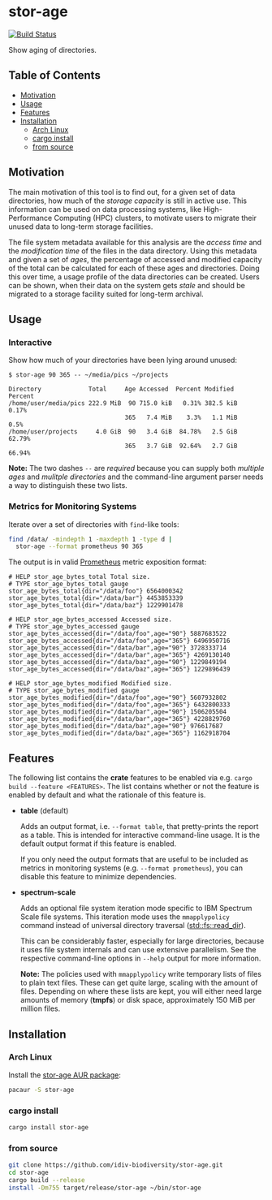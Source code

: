 stor-age
========

[![Build Status](https://travis-ci.com/idiv-biodiversity/stor-age.svg?token=r7FuYXpRu1vR1bHxqWSV&branch=master)](https://travis-ci.com/idiv-biodiversity/stor-age)

Show aging of directories.


Table of Contents
-----------------

<!-- toc -->

- [Motivation](#motivation)
- [Usage](#usage)
- [Features](#features)
- [Installation](#installation)
  * [Arch Linux](#arch-linux)
  * [cargo install](#cargo-install)
  * [from source](#from-source)

<!-- tocstop -->


Motivation
----------

The main motivation of this tool is to find out, for a given set of data
directories, how much of the *storage capacity* is still in active use. This
information can be used on data processing systems, like High-Performance
Computing (HPC) clusters, to motivate users to migrate their unused data to
long-term storage facilities.

The file system metadata available for this analysis are the *access time* and
the *modification time* of the files in the data directory. Using this metadata
and given a set of *ages*, the percentage of accessed and modified capacity of
the total can be calculated for each of these ages and directories. Doing this
over time, a usage profile of the data directories can be created. Users can be
shown, when their data on the system gets *stale* and should be migrated to a
storage facility suited for long-term archival.


Usage
-----

### Interactive

Show how much of your directories have been lying around unused:

```console
$ stor-age 90 365 -- ~/media/pics ~/projects

Directory             Total     Age Accessed  Percent Modified  Percent
/home/user/media/pics 222.9 MiB  90 715.0 kiB   0.31% 382.5 kiB   0.17%
                                365   7.4 MiB    3.3%   1.1 MiB    0.5%
/home/user/projects     4.0 GiB  90   3.4 GiB  84.78%   2.5 GiB  62.79%
                                365   3.7 GiB  92.64%   2.7 GiB  66.94%

```

**Note:** The two dashes `--` are *required* because you can supply both
*multiple ages* and *mulitple directories* and the command-line argument parser
needs a way to distinguish these two lists.

### Metrics for Monitoring Systems

Iterate over a set of directories with `find`-like tools:

```bash
find /data/ -mindepth 1 -maxdepth 1 -type d |
  stor-age --format prometheus 90 365
```

The output is in valid [Prometheus][] metric exposition format:

```
# HELP stor_age_bytes_total Total size.
# TYPE stor_age_bytes_total gauge
stor_age_bytes_total{dir="/data/foo"} 6564000342
stor_age_bytes_total{dir="/data/bar"} 4453853339
stor_age_bytes_total{dir="/data/baz"} 1229901478

# HELP stor_age_bytes_accessed Accessed size.
# TYPE stor_age_bytes_accessed gauge
stor_age_bytes_accessed{dir="/data/foo",age="90"} 5887683522
stor_age_bytes_accessed{dir="/data/foo",age="365"} 6496950716
stor_age_bytes_accessed{dir="/data/bar",age="90"} 3728333714
stor_age_bytes_accessed{dir="/data/bar",age="365"} 4269130140
stor_age_bytes_accessed{dir="/data/baz",age="90"} 1229849194
stor_age_bytes_accessed{dir="/data/baz",age="365"} 1229896439

# HELP stor_age_bytes_modified Modified size.
# TYPE stor_age_bytes_modified gauge
stor_age_bytes_modified{dir="/data/foo",age="90"} 5607932802
stor_age_bytes_modified{dir="/data/foo",age="365"} 6432800333
stor_age_bytes_modified{dir="/data/bar",age="90"} 1506205504
stor_age_bytes_modified{dir="/data/bar",age="365"} 4228829760
stor_age_bytes_modified{dir="/data/baz",age="90"} 976617687
stor_age_bytes_modified{dir="/data/baz",age="365"} 1162918704
```


Features
--------

The following list contains the **crate** features to be enabled via e.g.
`cargo build --feature <FEATURES>`. The list contains whether or not the
feature is enabled by default and what the rationale of this feature is.

-   **table** (default)

    Adds an output format, i.e. `--format table`, that pretty-prints the report
    as a table. This is intended for interactive command-line usage. It is the
    default output format if this feature is enabled.

    If you only need the output formats that are useful to be included as
    metrics in monitoring systems (e.g. `--format prometheus`), you can disable
    this feature to minimize dependencies.

-   **spectrum-scale**

    Adds an optional file system iteration mode specific to IBM Spectrum Scale
    file systems. This iteration mode uses the `mmapplypolicy` command instead
    of universal directory traversal ([std::fs::read_dir][read_dir]).

    This can be considerably faster, especially for large directories, because
    it uses file system internals and can use extensive parallelism. See the
    respective command-line options in `--help` output for more information.

    **Note:** The policies used with `mmapplypolicy` write temporary lists of
    files to plain text files. These can get quite large, scaling with the
    amount of files. Depending on where these lists are kept, you will either
    need large amounts of memory (**tmpfs**) or disk space, approximately 150
    MiB per million files.


Installation
------------

### Arch Linux

Install the [stor-age AUR package][aur-package]:

```bash
pacaur -S stor-age
```

### cargo install

```bash
cargo install stor-age
```

### from source

```bash
git clone https://github.com/idiv-biodiversity/stor-age.git
cd stor-age
cargo build --release
install -Dm755 target/release/stor-age ~/bin/stor-age
```


[aur-package]: https://aur.archlinux.org/packages/stor-age "stor-age AUR package"
[Prometheus]: https://prometheus.io/ "Prometheus home page"
[read_dir]: https://doc.rust-lang.org/std/fs/fn.read_dir.html "rust std::fs::read_dir function"
